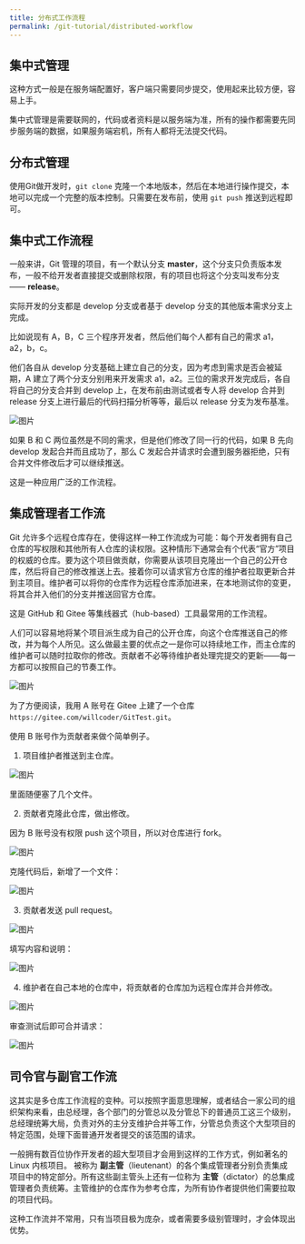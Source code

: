 ```yaml
---
title: 分布式工作流程
permalink: /git-tutorial/distributed-workflow
---
```


## 集中式管理

这种方式一般是在服务端配置好，客户端只需要同步提交，使用起来比较方便，容易上手。

集中式管理是需要联网的，代码或者资料是以服务端为准，所有的操作都需要先同步服务端的数据，如果服务端宕机，所有人都将无法提交代码。

## 分布式管理

使用Git做开发时，`git clone` 克隆一个本地版本，然后在本地进行操作提交，本地可以完成一个完整的版本控制。只需要在发布前，使用 `git push` 推送到远程即可。

## 集中式工作流程

一般来讲，Git 管理的项目，有一个默认分支 **master**，这个分支只负责版本发布，一般不给开发者直接提交或删除权限，有的项目也将这个分支叫发布分支 —— **release**。

实际开发的分支都是 develop 分支或者基于 develop 分支的其他版本需求分支上完成。

比如说现有 A，B，C 三个程序开发者，然后他们每个人都有自己的需求 a1，a2，b，c。

他们各自从 develop 分支基础上建立自己的分支，因为考虑到需求是否会被延期，A 建立了两个分支分别用来开发需求 a1，a2。三位的需求开发完成后，各自将自己的分支合并到 develop 上，在发布前由测试或者专人将 develop 合并到 release 分支上进行最后的代码扫描分析等等，最后以 release 分支为发布基准。

![图片](./../../../.vuepress/public/images/gM53Yyu9gFIUDalD.png)


如果 B 和 C 两位虽然是不同的需求，但是他们修改了同一行的代码，如果 B 先向 develop 发起合并而且成功了，那么 C 发起合并请求时会遭到服务器拒绝，只有合并文件修改后才可以继续推送。

这是一种应用广泛的工作流程。

## 集成管理者工作流

Git 允许多个远程仓库存在，使得这样一种工作流成为可能：每个开发者拥有自己仓库的写权限和其他所有人仓库的读权限。这种情形下通常会有个代表“官方”项目的权威的仓库。要为这个项目做贡献，你需要从该项目克隆出一个自己的公开仓库，然后将自己的修改推送上去。接着你可以请求官方仓库的维护者拉取更新合并到主项目。维护者可以将你的仓库作为远程仓库添加进来，在本地测试你的变更，将其合并入他们的分支并推送回官方仓库。

这是 GitHub 和 Gitee 等集线器式（hub-based）工具最常用的工作流程。

人们可以容易地将某个项目派生成为自己的公开仓库，向这个仓库推送自己的修改，并为每个人所见。这么做最主要的优点之一是你可以持续地工作，而主仓库的维护者可以随时拉取你的修改。贡献者不必等待维护者处理完提交的更新——每一方都可以按照自己的节奏工作。

![图片](./../../../.vuepress/public/images/Lk6S4PuSg9BfBZ20.png)

为了方便阅读，我用 A 账号在 Gitee 上建了一个仓库 `https://gitee.com/willcoder/GitTest.git`。

使用 B 账号作为贡献者来做个简单例子。

1. 项目维护者推送到主仓库。

![图片](./../../../.vuepress/public/images/K9Zm8Awpj2ynns7x.png)

里面随便塞了几个文件。

2. 贡献者克隆此仓库，做出修改。

因为 B 账号没有权限 push 这个项目，所以对仓库进行 fork。

![图片](./../../../.vuepress/public/images/QDaBa4jnHHcDc2T0.png)

克隆代码后，新增了一个文件：

![图片](./../../../.vuepress/public/images/14G2iFWYNeI17b0F.png)

3. 贡献者发送 pull request。

![图片](./../../../.vuepress/public/images/0x7bSxcEmkGYik4Z.png)

填写内容和说明：

![图片](./../../../.vuepress/public/images/iH5UWF4eWtAQPgiN.png)

4. 维护者在自己本地的仓库中，将贡献者的仓库加为远程仓库并合并修改。

![图片](./../../../.vuepress/public/images/zxA3sQemgLMYhODe.png)

审查测试后即可合并请求：

![图片](./../../../.vuepress/public/images/JJ2oJdwB0yLkEvLO.png)

## 司令官与副官工作流

这其实是多仓库工作流程的变种。可以按照字面意思理解，或者结合一家公司的组织架构来看，由总经理，各个部门的分管总以及分管总下的普通员工这三个级别，总经理统筹大局，负责对外的主分支维护合并等工作，分管总负责这个大型项目的特定范围，处理下面普通开发者提交的该范围的请求。

一般拥有数百位协作开发者的超大型项目才会用到这样的工作方式，例如著名的 Linux 内核项目。 被称为 **副主管**（lieutenant）的各个集成管理者分别负责集成项目中的特定部分。所有这些副主管头上还有一位称为 **主管**（dictator）的总集成管理者负责统筹。主管维护的仓库作为参考仓库，为所有协作者提供他们需要拉取的项目代码。

这种工作流并不常用，只有当项目极为庞杂，或者需要多级别管理时，才会体现出优势。
